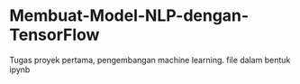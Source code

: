 # Membuat-Model-NLP-dengan-TensorFlow
Tugas proyek pertama, pengembangan machine learning.
file dalam bentuk ipynb
